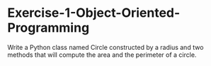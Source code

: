 # Exercise-1-Object-Oriented-Programming
Write a Python class named Circle constructed by a radius and two methods that will compute the area and the perimeter of a circle.

